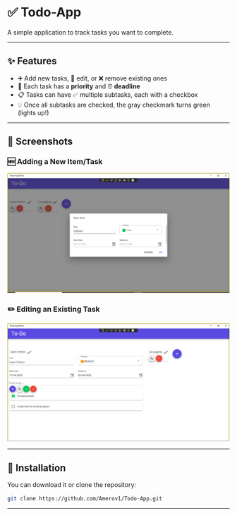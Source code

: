 # ✅ Todo-App  
A simple application to track tasks you want to complete.

---

## ✨ Features
- ➕ Add new tasks, 📝 edit, or ❌ remove existing ones  
- 📌 Each task has a **priority** and ⏰ **deadline**  
- 📋 Tasks can have ✅ multiple subtasks, each with a checkbox  
- 💡 Once all subtasks are checked, the gray checkmark turns green (lights up!)

---

## 📸 Screenshots

### 🆕 Adding a New Item/Task
<img src="Img/ToDo1.png" alt="Adding New Task" width="800"/>

### ✏️ Editing an Existing Task
<img src="Img/ToDo2.png" alt="Editing a Task" width="800"/>

---

## 🚀 Installation

You can download it or clone the repository:

```bash
git clone https://github.com/Amerov1/Todo-App.git
```

---
